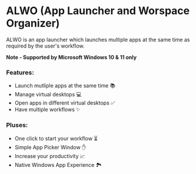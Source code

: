 # ALWO (App Launcher and Worspace Organizer)

ALWO is an app launcher which launches multiple apps at the same time as required by the user's workflow.

**Note - Supported by Microsoft Windows 10 & 11 only**

### Features:
- Launch mutliple apps at the same time 📚
- Manage virtual desktops 💻
- Open apps in different virtual desktops ✅
- Have multiple workflows ✨

### Pluses:
- One click to start your workflow ⏳
- Simple App Picker Window ✋
- Increase your productivity 📈
- Native Windows App Experience 🏞
